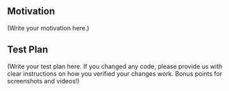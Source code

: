 <!--
Thank you for sending the PR! We appreciate you spending the time to work on these changes.

Help us understand your motivation by explaining why you decided to make this change.

-->

## Motivation

(Write your motivation here.)

## Test Plan

(Write your test plan here. If you changed any code, please provide us with clear instructions on how you verified your changes work. Bonus points for screenshots and videos!)
